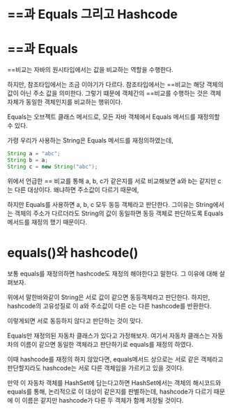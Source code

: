 # ==과 Equals 그리고 Hashcode

# ==과 Equals

==비교는 자바의 원시타입에서는 값을 비교하는 역할을 수행한다.

하지만, 참조타입에서는 조금 이야기가 다르다. 참조타입에서는 ==비교는 해당 객체의 값이 아닌 주소 값을 의미한다. 그렇기 떄문에 객체간의 ==비교를 수행하는 것은 객체 자체가 동일한 객체인지를 비교하는 행위이다.

Equals는 오브젝트 클래스 메서드로, 모든 자바 객체에서 Equals 메서드를 재정의할 수 있다.

가령 우리가 사용하는 String은 Equals 메서드를 재정의하였는데,

```java
String a = "abc";
String b = a;
String c = new String("abc");
```

위에서 언급한 == 비교를 통해 a, b, c가 같은지를 서로 비교해보면 a와 b는 같지만 c는 다른 대상이다. 왜냐하면 주소값이 다르기 때문에,

하지만 Equals를 사용하면 a, b, c 모두 동등 객체라고 판단한다. 그이유는 String에서는 객체의 주소가 다르더라도 String의 값이 동일하면 동등 객체로 판단하도록 Equals 메서드를 재정의 했기 때문이다.

# equals()와 hashcode()

보통 equals를 재정의하면 hashcode도 재정의 해야한다고 말한다. 그 이유에 대해 살펴보자.

위에서 말한바와같이 String은 서로 값이 같으면 동등객체라고 판단한다. 하지만, hashcode의 고유성질로 이 a와 주소값이 다른 c는 다른 hashcode를 반환한다.

이렇게되면 서로 동등하지 않다고 판단하는 것이 맞다.

Equals만 재정의된 자동차 클래스가 있다고 가정해보자. 여기서 자동차 클래스는 자동차의 이름이 같으면 동일한 객체라고 판단하기로 equals를 재정의 하였다.

이때 hashcode를 재정의 하지 않았다면, equals메서드 상으로는 서로 같은 객체라고 판단할지라도 hashcode는 서로 다른 객체임을 가르키고 있을 것이다.

만약 이 자동차 객체를 HashSet에 담는다고하면 HashSet에서는 객체의 해시코드와 equals를 통해, 논리적으로 이 대상이 같은지를 판별하는데, hashcode가 다르기 때문에 이 이름은 같지만 hashcode가 다른 두 객체가 함께 저장될 것이다.